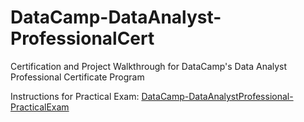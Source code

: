# DataCamp-DataAnalyst-ProfessionalCert
Certification and Project Walkthrough for DataCamp's Data Analyst Professional Certificate Program

Instructions for Practical Exam: [DataCamp-DataAnalystProfessional-PracticalExam](https://s3.amazonaws.com/talent-assets.datacamp.com/Practical+-+DAP+-+Product+Sales.pdf)
